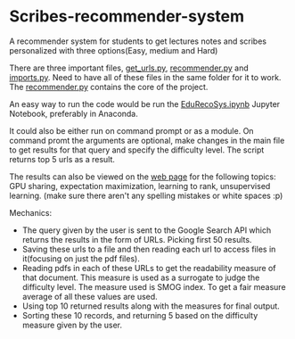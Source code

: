 # Scribes-recommender-system
A recommender system for students to get lectures notes and scribes personalized with three options(Easy, medium and Hard)

There are three important files, [get_urls.py](https://github.com/shreyas21295/shreyas21295.github.io/blob/main/get_urls.py), [recommender.py](https://github.com/shreyas21295/shreyas21295.github.io/blob/main/recommender.py) and [imports.py](https://github.com/shreyas21295/shreyas21295.github.io/blob/main/imports.py). Need to have all of these files in the same folder for it to work. The [recommender.py](https://github.com/shreyas21295/shreyas21295.github.io/blob/main/recommender.py) contains the core of the project.

An easy way to run the code would be run the [EduRecoSys.ipynb](https://github.com/shreyas21295/shreyas21295.github.io/blob/main/EduRecoSys.ipynb) Jupyter Notebook, preferably in Anaconda.

It could also be either run on command prompt or as a module. On command promt the arguments are optional, make changes in the main file to get results for that query and specify the difficulty level. The script returns top 5 urls as a result.

The results can also be viewed on the [web page](https://shreyas21295.github.io) for the following topics:
GPU sharing, expectation maximization, learning to rank, unsupervised learning. (make sure there aren't any spelling mistakes or white spaces :p)


Mechanics:
- The query given by the user is sent to the Google Search API which returns the results in the form of URLs. Picking first 50 results.
- Saving these urls to a file and then reading each url to access files in it(focusing on just the pdf files).
- Reading pdfs in each of these URLs to get the readability measure of that document. This measure is used as a surrogate to judge the difficulty level. The     measure used is SMOG index. To get a fair measure average of all these values are used.
- Using top 10 returned results along with the measures for final output.
- Sorting these 10 records, and returning 5 based on the difficulty measure given by the user.
